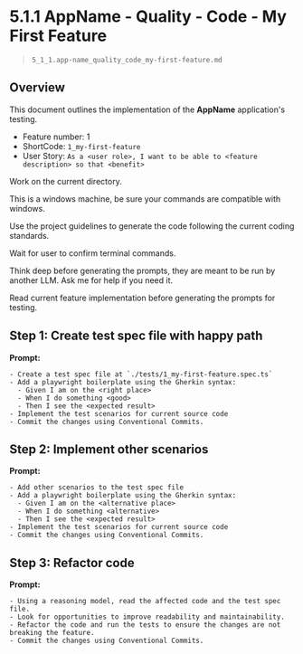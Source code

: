 # 5.1.1 AppName - Quality - Code - My First Feature

> `5_1_1.app-name_quality_code_my-first-feature.md`
## Overview

This document outlines the implementation of the **AppName** application's testing. 

- Feature number: 1
- ShortCode: `1_my-first-feature`
- User Story: `As a <user role>, I want to be able to <feature description> so that <benefit>`


Work on the current directory. 

This is a windows machine, be sure your commands are compatible with windows.

Use the project guidelines to generate the code following the current coding standards.

Wait for user to confirm terminal commands.

Think deep before generating the prompts, they are meant to be run by another LLM. Ask me for help if you need it.

Read current feature implementation before generating the prompts for testing.

## Step 1: Create test spec file with happy path

**Prompt:** 
```text
- Create a test spec file at `./tests/1_my-first-feature.spec.ts`
- Add a playwright boilerplate using the Gherkin syntax:
  - Given I am on the <right place>
  - When I do something <good>
  - Then I see the <expected result>
- Implement the test scenarios for current source code
- Commit the changes using Conventional Commits.
```

## Step 2: Implement other scenarios 

**Prompt:** 
```text
- Add other scenarios to the test spec file
- Add a playwright boilerplate using the Gherkin syntax:
  - Given I am on the <alternative place>
  - When I do something <alternative>
  - Then I see the <expected result>
- Implement the test scenarios for current source code
- Commit the changes using Conventional Commits.
```

## Step 3: Refactor code

**Prompt:** 
```text
- Using a reasoning model, read the affected code and the test spec file.
- Look for opportunities to improve readability and maintainability.
- Refactor the code and run the tests to ensure the changes are not breaking the feature.
- Commit the changes using Conventional Commits.
```
